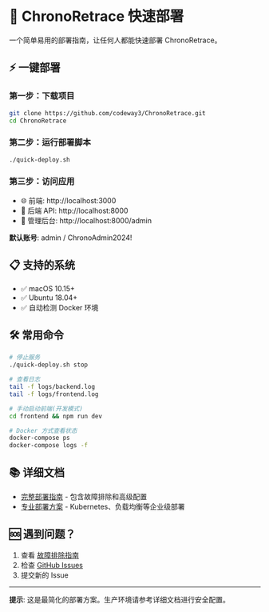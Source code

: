 # 🚀 ChronoRetrace 快速部署

一个简单易用的部署指南，让任何人都能快速部署 ChronoRetrace。

## ⚡ 一键部署

### 第一步：下载项目
```bash
git clone https://github.com/codeway3/ChronoRetrace.git
cd ChronoRetrace
```

### 第二步：运行部署脚本
```bash
./quick-deploy.sh
```

### 第三步：访问应用
- 🌐 前端: http://localhost:3000
- 🔧 后端 API: http://localhost:8000
- 👤 管理后台: http://localhost:8000/admin

**默认账号**: admin / ChronoAdmin2024!

## 📋 支持的系统

- ✅ macOS 10.15+
- ✅ Ubuntu 18.04+
- ✅ 自动检测 Docker 环境

## 🛠️ 常用命令

```bash
# 停止服务
./quick-deploy.sh stop

# 查看日志
tail -f logs/backend.log
tail -f logs/frontend.log

# 手动启动前端(开发模式)
cd frontend && npm run dev

# Docker 方式查看状态
docker-compose ps
docker-compose logs -f
```

## 📚 详细文档

- [完整部署指南](docs/deployment.md) - 包含故障排除和高级配置
- [专业部署方案](docs/deployment/) - Kubernetes、负载均衡等企业级部署

## 🆘 遇到问题？

1. 查看 [故障排除指南](docs/deployment.md#故障排除)
2. 检查 [GitHub Issues](https://github.com/codeway3/ChronoRetrace/issues)
3. 提交新的 Issue

---

**提示**: 这是最简化的部署方案。生产环境请参考详细文档进行安全配置。
